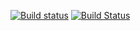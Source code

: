 [![Build status](https://ci.appveyor.com/api/projects/status/gk6r7gupecbc23rn?svg=true)](https://ci.appveyor.com/project/agartee/brickweave)
[![Build Status](https://travis-ci.org/agartee/Brickweave.svg?branch=master)](https://travis-ci.org/agartee/Brickweave)